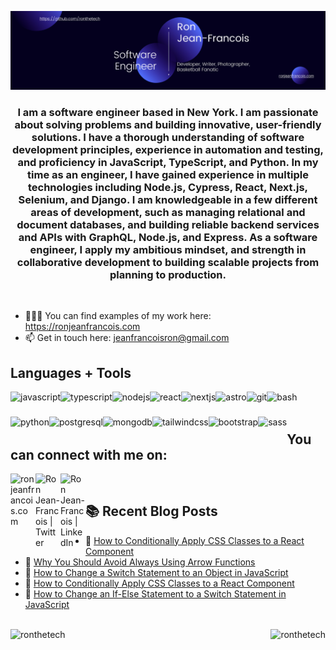 ![Ron Jean-Francois](https://github.com/ronthetech/image-repo/blob/main/banners/Blue%20and%20White%20Architect%20LinkedIn%20Banner.png?raw=true)
<h3 align="center">I am a software engineer based in New York. I am passionate about solving problems and building innovative, user-friendly solutions. I have a thorough understanding of software development principles, experience in automation and testing, and proficiency in JavaScript, TypeScript, and Python. In my time as an engineer, I have gained experience in multiple technologies including Node.js, Cypress, React, Next.js, Selenium, and Django. I am knowledgeable in a few different areas of development, such as managing relational and document databases, and building reliable backend services and APIs with GraphQL, Node.js, and Express. As a software engineer, I apply my ambitious mindset, and strength in collaborative development to building scalable projects from planning to production.</h3>

<br />

- 👨🏾‍💻 You can find examples of my work here: https://ronjeanfrancois.com
- 📫 Get in touch here: [jeanfrancoisron@gmail.com](mailto:jeanfrancoisron@gmail.com)

## Languages + Tools

<img align="left" height="40" alt="javascript" src="https://ronthetech.github.io/image-repo/icons/JavaScript.svg" />
<img align="left" height="40" alt="typescript" src="https://ronthetech.github.io/image-repo/icons/TypeScript.svg" />
<img align="left" height="40" alt="nodejs" src="https://ronthetech.github.io/image-repo/icons/NodeJS-Dark.svg" />
<img align="left" height="40" alt="react" src="https://ronthetech.github.io/image-repo/icons/React-Dark.svg" />
<img align="left" height="40" alt="nextjs" src="https://ronthetech.github.io/image-repo/icons/NextJS-Dark.svg" />
<img align="left" height="40" alt="astro" src="https://ronthetech.github.io/image-repo/icons/Astro.svg" />
<img align="left" height="40" alt="git" src="https://ronthetech.github.io/image-repo/icons/Git.svg" />
<img align="left" height="40" alt="bash" src="https://ronthetech.github.io/image-repo/icons/Bash-Dark.svg" />
<img align="left" height="40" alt="python" src="https://ronthetech.github.io/image-repo/icons/Python-Dark.svg" />
<img align="left" height="40" alt="postgresql" src="https://ronthetech.github.io/image-repo/icons/PostgreSQL-Dark.svg" />
<img align="left" height="40" alt="mongodb" src="https://ronthetech.github.io/image-repo/icons/MongoDB.svg" />
<img align="left" height="40" alt="tailwindcss" src="https://ronthetech.github.io/image-repo/icons/TailwindCSS-Dark.svg" />
<img align="left" height="40" alt="bootstrap" src="https://ronthetech.github.io/image-repo/icons/Bootstrap.svg" />
<img align="left" height="40" alt="sass" src="https://ronthetech.github.io/image-repo/icons/Sass.svg" />

<br />
<br />

## You can connect with me on:

<a href="https://ronjeanfrancois.com"><img align="left" alt="ronjeanfrancois.com" width="40px" src="https://ronthetech.github.io/image-repo/icons/language_white_24dp.svg" />
<a href="https://twitter.com/ronjtech"><img align="left" alt="Ron Jean-Francois | Twitter" width="40px" src="https://ronthetech.github.io/image-repo/Twitter.svg" /></a>
 
<a href="https://www.linkedin.com/in/ronjf/"><img align="left" alt="Ron Jean-Francois | LinkedIn" width="40px" src="https://ronthetech.github.io/image-repo/LinkedIn.svg" /></a>
 
<br />

## :books: Recent Blog Posts
<!-- BLOGPOSTS:START -->
 - 🦆 [How to Conditionally Apply CSS Classes to a React Component](https://ronjf.hashnode.dev/how-to-conditionally-apply-css-classes-to-a-react-component)
 - 🐤 [Why You Should Avoid Always Using Arrow Functions](https://www.ronjeanfrancois.com/blog/why-you-should-avoid-always-using-arrow-functions/)
 - 🦚 [How to Change a Switch Statement to an Object in JavaScript](https://www.ronjeanfrancois.com/blog/how-to-change-a-switch-to-an-object/)
 - 🦆 [How to Conditionally Apply CSS Classes to a React Component](https://www.ronjeanfrancois.com/blog/how-to-conditionally-apply-css-classes-to-a-react-component/)
 - 🦉 [How to Change an If-Else Statement to a Switch Statement in JavaScript](https://www.ronjeanfrancois.com/blog/how-to-change-an-if-else-to-a-switch/)<!-- BLOGPOSTS:END -->
 
<br />
<div>
<img align="left" src="https://github-readme-stats.vercel.app/api?username=ronthetech&hide=stars&count_private=true&show_icons=true&theme=github_dark" alt="ronthetech" />
<img align="right" src="https://github-readme-streak-stats.herokuapp.com/?user=ronthetech&" alt="ronthetech" />
</div>
<!-- [![Top Langs](https://ronjtech-github-readme-stats.vercel.app/api/top-langs/?username=ronthetech&layout=compact)](https://github.com/ronthetech/github-readme-stats) -->

<!---
| ------------- | ------------- |
### Top Repositories

<a href=""><img align="center" src="" /></a>
<a href=""><img align="center" src="" /></a>
--->

<!---
ronthetech/ronthetech is a ✨ special ✨ repository because its `README.md` (this file) appears on your GitHub profile.
You can click the Preview link to take a look at your changes.
--->
